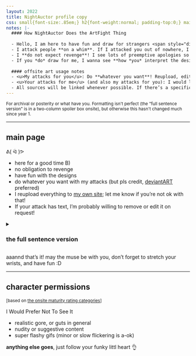 ```yaml
---
layout: 2022
title: NightAuctor profile copy
css: small{font-size:.85em;} h2{font-weight:normal; padding-top:0;} main ul:first-of-type{padding:.5em 1em .5em 2em;} h3{display:inline; padding-left:0;} .box{padding:0 1em 1em 0;} .box ul{padding-right:0;} .box ul li{margin:.25em 0;}
notes: |-
  #### How NightAuctor Does the ArtFight Thing
  
  - Hello, I am here to have fun and draw for strangers <span style="display:inline-block;">:D</span>
  - I attack people **on a whim**. If I attacked you out of nowhere, I might’ve found you offsite, through random/recent/tagged characters, other people’s attacks or defenses, etc.
  - I **do not expect revenge**! I see lots of preemptive apologies so I figured I’d put this out there.
  - If you *do* draw for me, I wanna see **how *you* interpret the designs**, and do <em style="text-transform:uppercase;font-style:normal;">not</em> care about accuracy to the reference. Go nuts! Redesign them! Draw them with your characters! Unless otherwise noted in the character permissions, anything goes.
  
  #### offsite art usage notes
  - <u>My attacks for you</u>: Do **whatever you want**! Reupload, edit, s’all good. Whenever possible, please credit me through [deviant<span style="text-transform:uppercase;">Art</span>](https://www.deviantart.com/nightauctor), by name* if not link. (*<i>NightAuctor</i> and <i>a-flyleaf</i> both work, up to you)
  - <u>Your attacks for me</u> (and also my attacks for you): I would like to show them off so people without ArtFight accounts can see them! So I made [a webpage](https://a-flyleaf.github.io/artfight/) to feature all the art from this event. Think of it like a toyhou.se gallery, except 100% custom-coded and publicly-viewable.
  - All sources will be linked whenever possible. If there’s a specific social media handle you want credited, or you *don't* want a piece shared for whatever reason (no need to disclose), please **let me know**!
---
```

<small>For archival or posterity or what have you. Formatting isn't perfect (the "full sentence version" is in a two-column spoiler box onsite), but otherwise this hasn't changed much since year 1.</small>

----

## main page
ᕕ(&nbsp;ᐛ&nbsp;)ᕗ

- here for a good time <span style="display:inline-block;">B)</span>
- no obligation to revenge
- have fun with the designs
- do whatever you want with my attacks (but pls credit, [deviant<span style="text-transform:uppercase;">Art</span>](https://www.deviantart.com/nightauctor) preferred)
- I reupload everything to [my own site](https://a-flyleaf.github.io/artfight); let me know if you’re not ok with that!
- If your attack has text, I’m probably willing to remove or edit it on request!

<details><summary><h3>the full sentence version</h3></summary><div class="box">{{page.notes|markdownify}}</div></details>

aaannd that’s it! may the muse be with you, don’t forget to stretch your wrists, and have fun <span style="display:inline-block;">:D</span>

----

## character permissions
<small>[based on [the onsite maturity rating categories](https://artfight.net/info/guide-maturity)]</small>

I Would Prefer Not To See It
- realistic gore, or guts in general
- nudity or suggestive content
- super flashy gifs (minor or slow flickering is a-ok)

<b>anything else goes</b>, just follow your funky littl heart 👌